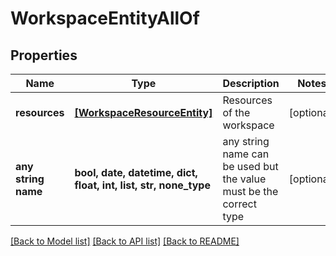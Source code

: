 # WorkspaceEntityAllOf


## Properties
Name | Type | Description | Notes
------------ | ------------- | ------------- | -------------
**resources** | [**[WorkspaceResourceEntity]**](WorkspaceResourceEntity.md) | Resources of the workspace | [optional] 
**any string name** | **bool, date, datetime, dict, float, int, list, str, none_type** | any string name can be used but the value must be the correct type | [optional]

[[Back to Model list]](../README.md#documentation-for-models) [[Back to API list]](../README.md#documentation-for-api-endpoints) [[Back to README]](../README.md)


